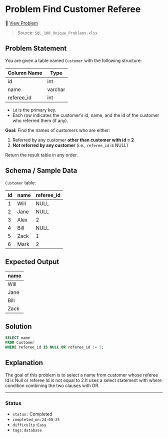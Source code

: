 # Problem Find Customer Referee
🔗 [View Problem](https://leetcode.com/problems/find-customer-referee/)

> Source: `SQL_100_Unique_Problems.xlsx`

## Problem Statement

You are given a table named `Customer` with the following structure:

| Column Name | Type    |
|------------|---------|
| id         | int     |
| name       | varchar |
| referee_id | int     |

- `id` is the primary key.  
- Each row indicates the customer’s id, name, and the id of the customer who referred them (if any).  

**Goal:** Find the names of customers who are either:  
1. Referred by any customer **other than customer with id = 2**  
2. **Not referred by any customer** (i.e., `referee_id` is NULL)  

Return the result table in any order.

## Schema / Sample Data

`Customer` table:

| id | name | referee_id |
|----|------|------------|
| 1  | Will | NULL       |
| 2  | Jane | NULL       |
| 3  | Alex | 2          |
| 4  | Bill | NULL       |
| 5  | Zack | 1          |
| 6  | Mark | 2          |

## Expected Output

| name |
|------|
| Will |
| Jane |
| Bill |
| Zack |

## Solution

```sql
SELECT name
FROM Customer
WHERE referee_id IS NULL OR referee_id != 2;
```

## Explanation
The goal of this problem is to select a name from customer whose referee Id is Null or referee Id is not equal to 2.It uses a select statement with where condition combining the two clauses with OR.

---

### Status
- `status:` Completed
- `completed_on:24-09-25` 
- `difficulty:Easy` 
- `tags:database` 
